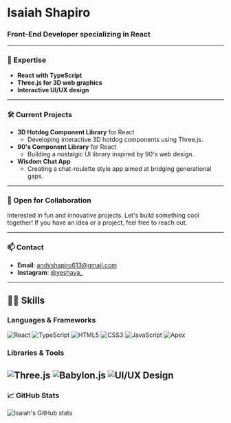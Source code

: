 # Isaiah Shapiro
### Front-End Developer specializing in React 

---

### 🚀 Expertise
- **React with TypeScript**
- **Three.js for 3D web graphics**
- **Interactive UI/UX design**

---

### 🛠️ Current Projects
- **3D Hotdog Component Library** for React
  - Developing interactive 3D hotdog components using Three.js.
- **90's Component Library** for React
  - Building a nostalgic UI library inspired by 90's web design.
- **Wisdom Chat App**
  - Creating a chat-roulette style app aimed at bridging generational gaps.

---

### 💼 Open for Collaboration
Interested in fun and innovative projects. Let's build something cool together! If you have an idea or a project, feel free to reach out.

---

### 📫 Contact
- **Email**: [andyshapiro613@gmail.com](mailto:andyshapiro613@gmail.com)
- **Instagram**: [@yeshaya_](https://www.instagram.com/yeshaya_)

---

## 👨‍💻 Skills

### Languages & Frameworks
![React](https://img.shields.io/badge/-React-61DAFB?style=flat-square&logo=react&logoColor=black)
![TypeScript](https://img.shields.io/badge/-TypeScript-3178C6?style=flat-square&logo=typescript&logoColor=white)
![HTML5](https://img.shields.io/badge/-HTML5-E34F26?style=flat-square&logo=html5&logoColor=white)
![CSS3](https://img.shields.io/badge/-CSS3-1572B6?style=flat-square&logo=css3&logoColor=white)
![JavaScript](https://img.shields.io/badge/-JavaScript-F7DF1E?style=flat-square&logo=javascript&logoColor=black)
![Apex](https://img.shields.io/badge/-Apex-00A1E0?style=flat-square&logo=salesforce&logoColor=white)

### Libraries & Tools
![Three.js](https://img.shields.io/badge/-Three.js-000000?style=flat-square&logo=three.js&logoColor=white)
![Babylon.js](https://img.shields.io/badge/-Babylon.js-BB464B?style=flat-square&logo=babylon.js&logoColor=white)
![UI/UX Design](https://img.shields.io/badge/-UI%2FUX%20Design-FF3366?style=flat-square&logo=adobe&logoColor=white)
---

### 📈 GitHub Stats
![Isaiah's GitHub stats](https://github-readme-stats.vercel.app/api?username=Isaiahshap&show_icons=true&theme=radical)


